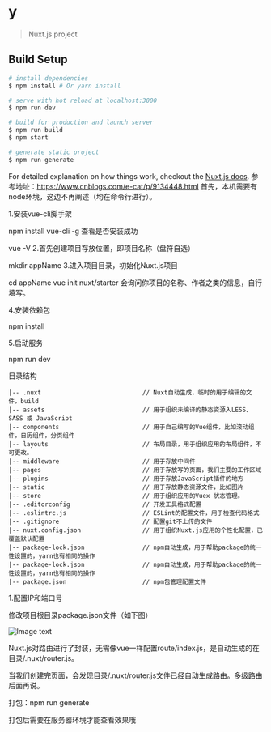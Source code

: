 # y

> Nuxt.js project

## Build Setup

``` bash
# install dependencies
$ npm install # Or yarn install

# serve with hot reload at localhost:3000
$ npm run dev

# build for production and launch server
$ npm run build
$ npm start

# generate static project
$ npm run generate
```

For detailed explanation on how things work, checkout the [Nuxt.js docs](https://github.com/nuxt/nuxt.js).
参考地址：https://www.cnblogs.com/e-cat/p/9134448.html
首先，本机需要有node环境，这边不再阐述（均在命令行进行）。

1.安装vue-cli脚手架

npm install vue-cli -g
查看是否安装成功

vue -V
2.首先创建项目存放位置，即项目名称（盘符自选）

mkdir appName
3.进入项目目录，初始化Nuxt.js项目

cd appName
vue init nuxt/starter
会询问你项目的名称、作者之类的信息，自行填写。

4.安装依赖包

npm install

5.启动服务

npm run dev

目录结构
```
|-- .nuxt                            // Nuxt自动生成，临时的用于编辑的文件，build
|-- assets                           // 用于组织未编译的静态资源入LESS、SASS 或 JavaScript
|-- components                       // 用于自己编写的Vue组件，比如滚动组件，日历组件，分页组件
|-- layouts                          // 布局目录，用于组织应用的布局组件，不可更改。
|-- middleware                       // 用于存放中间件
|-- pages                            // 用于存放写的页面，我们主要的工作区域
|-- plugins                          // 用于存放JavaScript插件的地方
|-- static                           // 用于存放静态资源文件，比如图片
|-- store                            // 用于组织应用的Vuex 状态管理。
|-- .editorconfig                    // 开发工具格式配置
|-- .eslintrc.js                     // ESLint的配置文件，用于检查代码格式
|-- .gitignore                       // 配置git不上传的文件
|-- nuxt.config.json                 // 用于组织Nuxt.js应用的个性化配置，已覆盖默认配置
|-- package-lock.json                // npm自动生成，用于帮助package的统一性设置的，yarn也有相同的操作
|-- package-lock.json                // npm自动生成，用于帮助package的统一性设置的，yarn也有相同的操作
|-- package.json                     // npm包管理配置文件
```
1.配置IP和端口号

修改项目根目录package.json文件（如下图）

![Image text](https://images2018.cnblogs.com/blog/1324387/201806/1324387-20180604171849223-1550445835.png)

Nuxt.js对路由进行了封装，无需像vue一样配置route/index.js，是自动生成的在目录/.nuxt/router.js。

当我们创建完页面，会发现目录/.nuxt/router.js文件已经自动生成路由。多级路由后面再说。

打包：npm run generate

打包后需要在服务器环境才能查看效果哦
